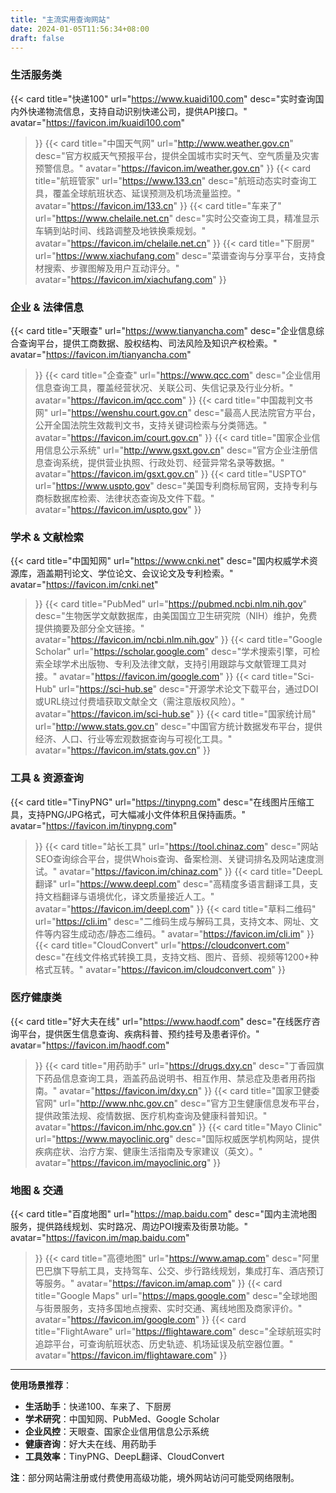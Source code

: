 ```yaml
---
title: "主流实用查询网站"
date: 2024-01-05T11:56:34+08:00
draft: false
---
```






### **生活服务类**

<div class="row"> 

{{< card
    title="快递100"
    url="https://www.kuaidi100.com"
    desc="实时查询国内外快递物流信息，支持自动识别快递公司，提供API接口。"
    avatar="https://favicon.im/kuaidi100.com"
>}}
{{< card
    title="中国天气网"
    url="http://www.weather.gov.cn"
    desc="官方权威天气预报平台，提供全国城市实时天气、空气质量及灾害预警信息。"
    avatar="https://favicon.im/weather.gov.cn"
>}}
{{< card
    title="航班管家"
    url="https://www.133.cn"
    desc="航班动态实时查询工具，覆盖全球航班状态、延误预测及机场流量监控。"
    avatar="https://favicon.im/133.cn"
>}}
{{< card
    title="车来了"
    url="https://www.chelaile.net.cn"
    desc="实时公交查询工具，精准显示车辆到站时间、线路调整及地铁换乘规划。"
    avatar="https://favicon.im/chelaile.net.cn"
>}}
{{< card
    title="下厨房"
    url="https://www.xiachufang.com"
    desc="菜谱查询与分享平台，支持食材搜索、步骤图解及用户互动评分。"
    avatar="https://favicon.im/xiachufang.com"
>}}

</div>


### **企业 & 法律信息**

<div class="row"> 

{{< card
    title="天眼查"
    url="https://www.tianyancha.com"
    desc="企业信息综合查询平台，提供工商数据、股权结构、司法风险及知识产权检索。"
    avatar="https://favicon.im/tianyancha.com"
>}}
{{< card
    title="企查查"
    url="https://www.qcc.com"
    desc="企业信用信息查询工具，覆盖经营状况、关联公司、失信记录及行业分析。"
    avatar="https://favicon.im/qcc.com"
>}}
{{< card
    title="中国裁判文书网"
    url="https://wenshu.court.gov.cn"
    desc="最高人民法院官方平台，公开全国法院生效裁判文书，支持关键词检索与分类筛选。"
    avatar="https://favicon.im/court.gov.cn"
>}}
{{< card
    title="国家企业信用信息公示系统"
    url="http://www.gsxt.gov.cn"
    desc="官方企业注册信息查询系统，提供营业执照、行政处罚、经营异常名录等数据。"
    avatar="https://favicon.im/gsxt.gov.cn"
>}}
{{< card
    title="USPTO"
    url="https://www.uspto.gov"
    desc="美国专利商标局官网，支持专利与商标数据库检索、法律状态查询及文件下载。"
    avatar="https://favicon.im/uspto.gov"
>}}

</div>


### **学术 & 文献检索**

<div class="row"> 

{{< card
    title="中国知网"
    url="https://www.cnki.net"
    desc="国内权威学术资源库，涵盖期刊论文、学位论文、会议论文及专利检索。"
    avatar="https://favicon.im/cnki.net"
>}}
{{< card
    title="PubMed"
    url="https://pubmed.ncbi.nlm.nih.gov"
    desc="生物医学文献数据库，由美国国立卫生研究院（NIH）维护，免费提供摘要及部分全文链接。"
    avatar="https://favicon.im/ncbi.nlm.nih.gov"
>}}
{{< card
    title="Google Scholar"
    url="https://scholar.google.com"
    desc="学术搜索引擎，可检索全球学术出版物、专利及法律文献，支持引用跟踪与文献管理工具对接。"
    avatar="https://favicon.im/google.com"
>}}
{{< card
    title="Sci-Hub"
    url="https://sci-hub.se"
    desc="开源学术论文下载平台，通过DOI或URL绕过付费墙获取文献全文（需注意版权风险）。"
    avatar="https://favicon.im/sci-hub.se"
>}}
{{< card
    title="国家统计局"
    url="http://www.stats.gov.cn"
    desc="中国官方统计数据发布平台，提供经济、人口、行业等宏观数据查询与可视化工具。"
    avatar="https://favicon.im/stats.gov.cn"
>}}

</div>


### **工具 & 资源查询**

<div class="row"> 

{{< card
    title="TinyPNG"
    url="https://tinypng.com"
    desc="在线图片压缩工具，支持PNG/JPG格式，可大幅减小文件体积且保持画质。"
    avatar="https://favicon.im/tinypng.com"
>}}
{{< card
    title="站长工具"
    url="https://tool.chinaz.com"
    desc="网站SEO查询综合平台，提供Whois查询、备案检测、关键词排名及网站速度测试。"
    avatar="https://favicon.im/chinaz.com"
>}}
{{< card
    title="DeepL翻译"
    url="https://www.deepl.com"
    desc="高精度多语言翻译工具，支持文档翻译与语境优化，译文质量接近人工。"
    avatar="https://favicon.im/deepl.com"
>}}
{{< card
    title="草料二维码"
    url="https://cli.im"
    desc="二维码生成与解码工具，支持文本、网址、文件等内容生成动态/静态二维码。"
    avatar="https://favicon.im/cli.im"
>}}
{{< card
    title="CloudConvert"
    url="https://cloudconvert.com"
    desc="在线文件格式转换工具，支持文档、图片、音频、视频等1200+种格式互转。"
    avatar="https://favicon.im/cloudconvert.com"
>}}

</div>


### **医疗健康类**

<div class="row"> 

{{< card
    title="好大夫在线"
    url="https://www.haodf.com"
    desc="在线医疗咨询平台，提供医生信息查询、疾病科普、预约挂号及患者评价。"
    avatar="https://favicon.im/haodf.com"
>}}
{{< card
    title="用药助手"
    url="https://drugs.dxy.cn"
    desc="丁香园旗下药品信息查询工具，涵盖药品说明书、相互作用、禁忌症及患者用药指南。"
    avatar="https://favicon.im/dxy.cn"
>}}
{{< card
    title="国家卫健委官网"
    url="http://www.nhc.gov.cn"
    desc="官方卫生健康信息发布平台，提供政策法规、疫情数据、医疗机构查询及健康科普知识。"
    avatar="https://favicon.im/nhc.gov.cn"
>}}
{{< card
    title="Mayo Clinic"
    url="https://www.mayoclinic.org"
    desc="国际权威医学机构网站，提供疾病症状、治疗方案、健康生活指南及专家建议（英文）。"
    avatar="https://favicon.im/mayoclinic.org"
>}}

</div>


### **地图 & 交通**

<div class="row"> 

{{< card
    title="百度地图"
    url="https://map.baidu.com"
    desc="国内主流地图服务，提供路线规划、实时路况、周边POI搜索及街景功能。"
    avatar="https://favicon.im/map.baidu.com"
>}}
{{< card
    title="高德地图"
    url="https://www.amap.com"
    desc="阿里巴巴旗下导航工具，支持驾车、公交、步行路线规划，集成打车、酒店预订等服务。"
    avatar="https://favicon.im/amap.com"
>}}
{{< card
    title="Google Maps"
    url="https://maps.google.com"
    desc="全球地图与街景服务，支持多国地点搜索、实时交通、离线地图及商家评价。"
    avatar="https://favicon.im/google.com"
>}}
{{< card
    title="FlightAware"
    url="https://flightaware.com"
    desc="全球航班实时追踪平台，可查询航班状态、历史轨迹、机场延误及航空器位置。"
    avatar="https://favicon.im/flightaware.com"
>}}

</div>

---

**使用场景推荐**：

- **生活助手**：快递100、车来了、下厨房
- **学术研究**：中国知网、PubMed、Google Scholar
- **企业风控**：天眼查、国家企业信用信息公示系统
- **健康咨询**：好大夫在线、用药助手
- **工具效率**：TinyPNG、DeepL翻译、CloudConvert

**注**：部分网站需注册或付费使用高级功能，境外网站访问可能受网络限制。